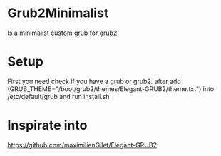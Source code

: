 # Grub2Minimalist
Is a minimalist custom grub for grub2.

# Setup

First you need check if you have a grub or grub2.
after add (GRUB_THEME="/boot/grub2/themes/Elegant-GRUB2/theme.txt") into /etc/default/grub
and run install.sh

# Inspirate into

https://github.com/maximilienGilet/Elegant-GRUB2
